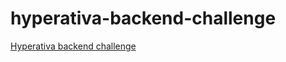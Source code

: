 # hyperativa-backend-challenge
[Hyperativa backend challenge](https://github.com/hyperativa/back-end)
